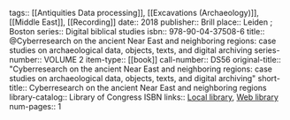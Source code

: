 tags:: [[Antiquities Data processing]], [[Excavations (Archaeology)]], [[Middle East]], [[Recording]]
date:: 2018
publisher:: Brill
place:: Leiden ; Boston
series:: Digital biblical studies
isbn:: 978-90-04-37508-6
title:: @Cyberresearch on the ancient Near East and neighboring regions: case studies on archaeological data, objects, texts, and digital archiving
series-number:: VOLUME 2
item-type:: [[book]]
call-number:: DS56
original-title:: "Cyberresearch on the ancient Near East and neighboring regions: case studies on archaeological data, objects, texts, and digital archiving"
short-title:: Cyberresearch on the ancient Near East and neighboring regions
library-catalog:: Library of Congress ISBN
links:: [Local library](zotero://select/groups/2386895/items/PD457TXE), [Web library](https://www.zotero.org/groups/2386895/items/PD457TXE)
num-pages:: 1
